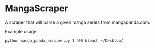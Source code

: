 MangaScraper
============

A scraper that will parse a given manga series from mangapanda.com.

Example usage:
```
python manga_panda_scraper.py 1 400 bleach ~/Desktop/
```
